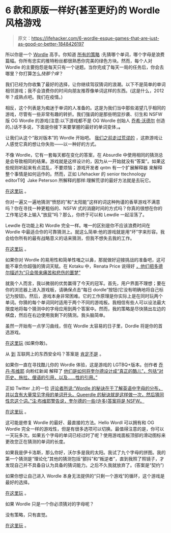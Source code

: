 # 6 款和原版一样好(甚至更好)的 Wordle 风格游戏

> 原文：<https://lifehacker.com/6-wordle-esque-games-that-are-just-as-good-or-better-1848426197>

所以你是一个 [Wordle](https://www.powerlanguage.co.uk/wordle/) 高手。你知道 [所有的策略](https://lifehacker.com/how-to-master-or-cheat-at-wordle-the-internets-favor-1848312354) :先猜哪个单词，哪个字母是浪费篇幅。你所有忠实的推特粉丝都很熟悉你完美的绿色方块。然而，每个人对 Wordle 的主要抱怨是每天只有一个谜题。当你完成了每天一局的任务后，你会去哪里？你打算怎么*挠那个痒*？

我们已经为你收集了最好的选择，让你继续驾驭猜词的浪潮。以下不是简单的单词相邻游戏；我不会浪费你的时间向朋友推荐像单词这样的东西。(这是什么，2012 年？成熟点吧。我们在疫情。)

相反，这个列表是为痴迷于单词的人准备的。这是为我们当中那些渴望几乎相同的游戏，尽管有一些非常有趣的转折。我们强调的是那些明显抄袭、衍生和 NSFW 版 OG Wordle 的游戏(注意:以下游戏都不是 OG Wordle 创始人 [乔希·沃德尔](https://twitter.com/powerlanguish?ref_src=twsrc%5Etfw%7Ctwcamp%5Etweetembed%7Ctwterm%5E1471493886031773707%7Ctwgr%5E%7Ctwcon%5Es1_&ref_url=https%3A%2F%2Fwww.cnet.com%2Fhow-to%2Fwordle-explained-everything-you-need-to-know%2F) 创造的。)话不多说，下面是你接下来要掌握的最好的单词变体，**。**

让我们从这个“敌对版本”的 Wordle 开始吧。 [我们之前走过荒谬的](https://lifehacker.com/try-this-game-if-youre-already-too-good-at-wordle-1848356298) ，这款游戏让人感觉它真的想让你失败——以一种好的方式。

不像 Wordle，它有一套每天都在变化的答案，在 Absurdle 中使用相同的猜测总是会导致相同的结果。游戏就是这样设计的，因为从一开始就没有“答案”。如果这些规则听起来有点混乱，不要烦恼；游戏开发者 qntm 有一个扩展解释器 来解释整个事情是如何运作的。然而，正如 Lifehacker 的 senior ttechnology editorT9】Jake Peterson 所解释的那样:理解荒谬的最好方法就是去玩它。

[在这里玩](https://qntm.org/files/wordle/) 。

你对一遍又一遍地猜测“愤怒的”和“太阳能”这样的词这种拘谨的香草游戏不满意吗？你在寻找一种更粗俗的、NSFW 式的消磨时间的方式吗？你真的很想在你的工作笔记本上输入“放屁”吗？那么，你终于可以和 Lewdle 一起淫荡了。

Lewdle 在功能上和 Wordle 完全一样。唯一的区别是你不应该浪费时间在 Wordle 中最适合你的可靠猜测上。就这么简单:他的游戏就是用“坏”字来形容。我会给你所有的最有战略意义的话来猜测，但我不想失去我的工作。

[在这里玩](https://www.lewdlegame.com/) 。

如果你对 Wordle 的易用性和简单性嗤之以鼻，那就做好迎接挑战的准备吧，这可能不辜负你超强的猜词天赋。在 Kotaku 中，Renata Price 说得好 [，他们把多德尔描述为“只会带来痛苦和悲伤的噩梦”](https://kotaku.com/wordle-games-like-clones-twitter-word-absurdle-lewdle-d-1848414806)

就我个人而言，我以微弱的优势赢得了今天的冠军。首先，用户界面不理想；要在你的浏览器上进入游戏板，请确保点击“每日 dordle”按钮(它没有明确地将自己标记为按钮)。然后，游戏本身非常困难。它的工作原理是你实际上是在同时玩两个单词。你猜的每个单词同时适用于两个不同的游戏板。我相信有些人可以设法最大限度地将每个猜测中的字母应用到两个答案中。然而，我的策略是尽快猜出左边的棋盘，然后在右边使用我剩下的猜测。我头脑简单。

虽然一开始有一点学习曲线，但在 Wordle 太容易的日子里，Dordle 将是你的首选游戏。

[在这里玩](https://zaratustra.itch.io/dordle) (如果你敢)。

从 [到](https://www.nytimes.com/2021/11/24/style/yassify-bot-meme.html#:~:text=To%20%E2%80%9Cyassify%E2%80%9D%20something%2C%20in,becomes%20almost%20unrecognizably%20made%20up.) 互联网上的东西安全吗？答案是 [肯定不是](https://twitter.com/YassifyBot) 。

如果你一直在寻找酷儿你的 Wordle 体验，这是游戏的 LGTBQ+版本。创作者 [乔丹·布维耶](https://twitter.com/jbouvier) 向粉红新闻 解释了 [他们是如何将奎尔德设计成“真正的酷儿”，包括“对历史、拖拉、俚语的引用，以及……性的引用。”](https://www.pinknews.co.uk/2022/01/20/lgbt-wordle-queerdle/)

正如 Twitter 上的一位 [评论者所说:“Wordle 的秘诀在于了解英语中字母的分布，并以含有大量常见字母的单词开头。Queerdle 的秘诀就是这样做一次，然后猜同性恋这个词。”注:布维耶警告说，奎尔德的一些(许多)答案将是 NSFW。](https://twitter.com/IanColdwater/status/1479349936525385729)

[在这里玩](https://queerdle.com/) 。

这可能是修复 Wordle 的最好、最直接的方法。Hello Wordl 可以拥有和 OG Wordle 完全一样的游戏性，但是有很多选项可以切换。最值得注意的是，你可以一天玩多次。如果五个字母的单词已经过时了呢？使用游戏面板顶部的滑动图标来更改您正在猜测的单词的长度。

如果我是伊卡洛斯，那么你好，沃尔多是我的太阳。我试了九个字母的拼图。我的第一个猜测是“理论化”其他的猜测包括“颤抖”和“叛逆者”，直到我照了照镜子，才发现自己并不具备自认为具备的猜词能力。之后不久我就放弃了。(答案是“契约”)

如果你想让自己进入 Wordle 本身无法提供的“只剩一个游戏”的循环，这个游戏是最好的选择。

[在这里玩](https://hellowordl.net/) 。

如果 Wordle 只是一个你必须猜对的字母呢？

没有策略，只有直觉。

[在这里玩](https://edjefferson.com/letterle/) 。
